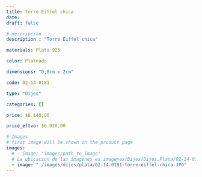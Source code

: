```yaml
---
title: Torre Eiffel chica
date: 
draft: false

# descripcion
description : "Torre Eiffel chica"

materials: Plata 925

color: Plateado

dimensions: "0,8cm x 2cm"

code: 02-14-0181

type: "Dijes"

categories: []

price: $8.140,00

price_eftvo: $6.920,00

# Images
# first image will be shown in the product page
images:
  # - image: "images/path_to_image"
  # La ubicacion de las imagenes es imagenes/Dijes/Dijes.Plata/02-14-0181-torre-eiffel-chica
  - image: "./images/dijes/plata/02-14-0181-torre-eiffel-chica.JPG"
---
```


